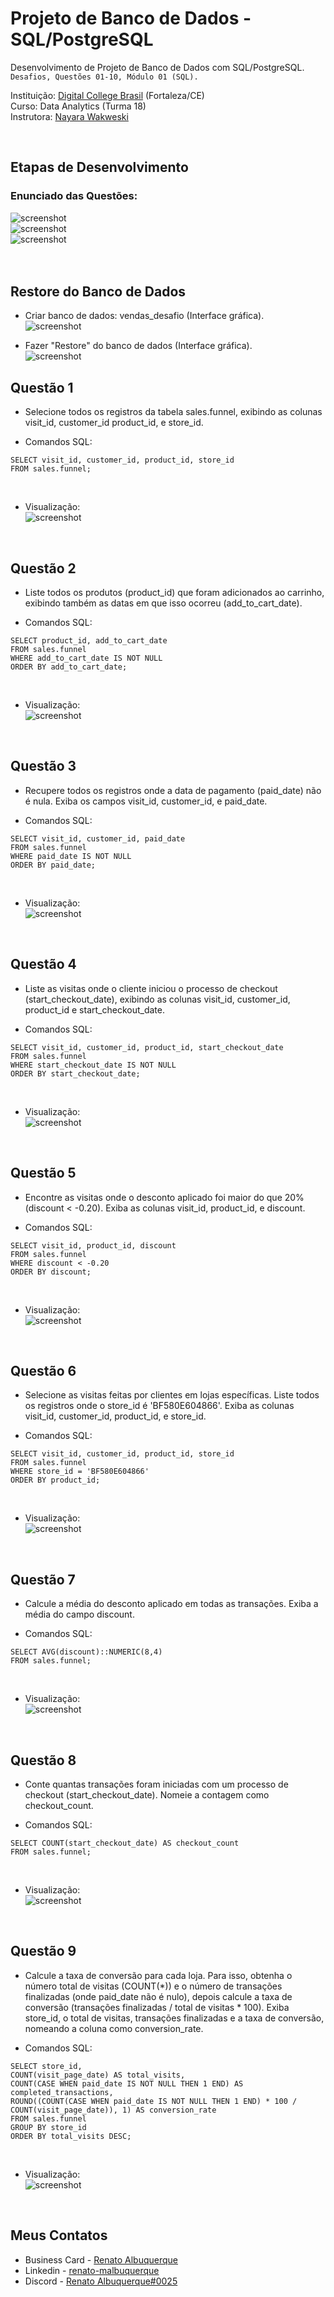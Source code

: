 # Projeto de Banco de Dados - SQL/PostgreSQL

Desenvolvimento de Projeto de Banco de Dados com SQL/PostgreSQL. `Desafios, Questões 01-10, Módulo 01 (SQL).` 

Instituição: [Digital College Brasil](https://digitalcollege.com.br/) (Fortaleza/CE) <br>
Curso: Data Analytics (Turma 18) <br>
Instrutora: [Nayara Wakweski](https://github.com/NayaraWakewski) <br>

<br>

## Etapas de Desenvolvimento

### Enunciado das Questões:
![screenshot](/images/questions_level1.png) <br>
![screenshot](/images/questions_level2.png) <br>
![screenshot](/images/questions_level3.png) <br>    
<br>

## Restore do Banco de Dados
- Criar banco de dados: vendas_desafio (Interface gráfica). <br>
![screenshot](/images/create_database.png) <br>

- Fazer "Restore" do banco de dados (Interface gráfica). <br>
![screenshot](/images/restore.png) <br>

## Questão 1
- Selecione todos os registros da tabela sales.funnel, exibindo as colunas visit_id, customer_id product_id, e store_id. <br>

- Comandos SQL: <br>
```
SELECT visit_id, customer_id, product_id, store_id
FROM sales.funnel;
``` 
<br>

- Visualização: <br>
![screenshot](/images/q1.png)

<br>

## Questão 2
- Liste todos os produtos (product_id) que foram adicionados ao carrinho, exibindo também as datas em que isso ocorreu (add_to_cart_date). <br>

- Comandos SQL: <br>
```
SELECT product_id, add_to_cart_date
FROM sales.funnel
WHERE add_to_cart_date IS NOT NULL
ORDER BY add_to_cart_date;
``` 
<br>

- Visualização: <br>
![screenshot](/images/q2.png)

<br>

## Questão 3
- Recupere todos os registros onde a data de pagamento (paid_date) não é nula. Exiba os campos visit_id, customer_id, e paid_date. <br>

- Comandos SQL: <br>
```
SELECT visit_id, customer_id, paid_date
FROM sales.funnel
WHERE paid_date IS NOT NULL
ORDER BY paid_date;
``` 
<br>

- Visualização: <br>
![screenshot](/images/q3.png)

<br>

## Questão 4
- Liste as visitas onde o cliente iniciou o processo de checkout (start_checkout_date), exibindo as colunas visit_id, customer_id, product_id e start_checkout_date. <br>

- Comandos SQL: <br>
```
SELECT visit_id, customer_id, product_id, start_checkout_date
FROM sales.funnel
WHERE start_checkout_date IS NOT NULL
ORDER BY start_checkout_date;
``` 
<br>

- Visualização: <br>
![screenshot](/images/q4.png)

<br>

## Questão 5
- Encontre as visitas onde o desconto aplicado foi maior do que 20% (discount < -0.20). Exiba as colunas visit_id, product_id, e discount. <br>

- Comandos SQL: <br>
```
SELECT visit_id, product_id, discount
FROM sales.funnel
WHERE discount < -0.20
ORDER BY discount;
``` 
<br>

- Visualização: <br>
![screenshot](images/q5_1.png)

<br>

## Questão 6
- Selecione as visitas feitas por clientes em lojas específicas. Liste todos os registros onde o store_id é 'BF580E604866'. Exiba as colunas visit_id, customer_id, product_id, e store_id. <br>

- Comandos SQL: <br>
```
SELECT visit_id, customer_id, product_id, store_id
FROM sales.funnel
WHERE store_id = 'BF580E604866'
ORDER BY product_id;
``` 
<br>

- Visualização: <br>
![screenshot](images/q6.png)

<br>

## Questão 7
- Calcule a média do desconto aplicado em todas as transações. Exiba a média do campo discount. <br>

- Comandos SQL: <br>
```
SELECT AVG(discount)::NUMERIC(8,4)
FROM sales.funnel;
``` 
<br>

- Visualização: <br>
![screenshot](images/q7.png)

<br>

## Questão 8
- Conte quantas transações foram iniciadas com um processo de checkout (start_checkout_date). Nomeie a contagem como checkout_count. <br>

- Comandos SQL: <br>
```
SELECT COUNT(start_checkout_date) AS checkout_count
FROM sales.funnel;
``` 
<br>

- Visualização: <br>
![screenshot](images/q8.png)

<br>

## Questão 9
- Calcule a taxa de conversão para cada loja. Para isso, obtenha o número total de visitas (COUNT(*)) e o número de transações finalizadas (onde paid_date não é nulo), depois calcule a taxa de conversão (transações finalizadas / total de visitas * 100). Exiba store_id, o total de visitas, transações finalizadas e a taxa de conversão, nomeando a coluna como conversion_rate. <br>

- Comandos SQL: <br>
```
SELECT store_id, 
COUNT(visit_page_date) AS total_visits,
COUNT(CASE WHEN paid_date IS NOT NULL THEN 1 END) AS completed_transactions,
ROUND((COUNT(CASE WHEN paid_date IS NOT NULL THEN 1 END) * 100 / COUNT(visit_page_date)), 1) AS conversion_rate
FROM sales.funnel
GROUP BY store_id
ORDER BY total_visits DESC;
``` 
<br>

- Visualização: <br>
![screenshot](images/q9.png)

<br>

## Meus Contatos

- Business Card - [Renato Albuquerque](https://rma-contacts.vercel.app/)
- Linkedin - [renato-malbuquerque](https://www.linkedin.com/in/renato-malbuquerque/)
- Discord - [Renato Albuquerque#0025](https://discordapp.com/users/992621595547938837)

[def]: /images/q5.png